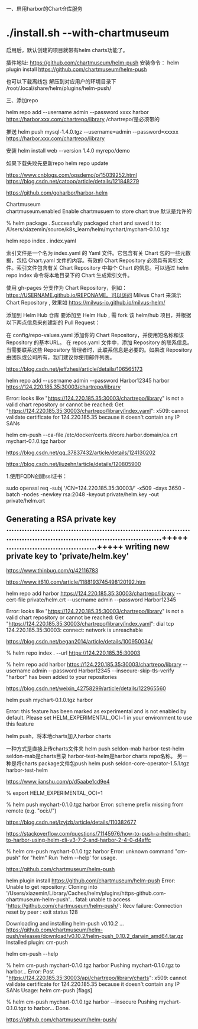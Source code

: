 一、启用harbor的Chart仓库服务

# ./install.sh --with-chartmuseum

启用后，默认创建的项目就带有helm charts功能了。

插件地址: https://github.com/chartmuseum/helm-push 
安装命令：
helm plugin install https://github.com/chartmuseum/helm-push

也可以下载离线包
解压到对应用户的环境目录下 /root/.local/share/helm/plugins/helm-push/

三、添加repo

helm repo add  --username admin --password xxxx  harbor https://harbor.xxx.com/chartrepo/library
/chartrepo/是必须带的

推送
helm push mysql-1.4.0.tgz --username=admin --password=xxxxx https://harbor.xxx.com/chartrepo/library


安装
helm install web --version 1.4.0 myrepo/demo

如果下载失败先更新repo
helm repo update

https://www.cnblogs.com/opsdemo/p/15039252.html
https://blog.csdn.net/catoop/article/details/121848279


https://github.com/goharbor/harbor-helm

Chartmuseum		
chartmuseum.enabled	Enable chartmusuem to store chart	true
默认是允许的


% helm package .
Successfully packaged chart and saved it to: /Users/xiazemin/source/k8s_learn/helm/mychart/mychart-0.1.0.tgz

helm repo index .
  index.yaml  

索引文件是一个名为 index.yaml 的 Yaml 文件。它包含有关 Chart 包的一些元数据，包括 Chart.yaml 文件的内容。有效的 Chart Repository 必须具有索引文件。索引文件包含有关 Chart Repository 中每个 Chart 的信息。可以通过 helm repo index 命令将本地目录下的 Chart 生成索引文件。


使用 gh-pages 分支作为 Chart Repository，例如：https://USERNAME.github.io/REPONAME。可以访问 Milvus Chart 来演示 Chart Repository , 效果如 https://milvus-io.github.io/milvus-helm/


添加到 Helm Hub 仓库
要添加至 Helm Hub , 需 fork 该 helm/hub 项目，并根据以下两点信息来创建新的 Pull Request：

在 config/repo-values.yaml 添加你的 Chart Repository，并使用短名称和该 Repository 的基本URL。
在 repos.yaml 文件中，添加 Repository 的联系信息。当需要联系这些 Repository 管理者时，此联系信息是必要的。如果改 Repository 由团队或公司所有，我们建议你使用邮件列表。

https://blog.csdn.net/jeffzhesi/article/details/106565173


helm repo add  --username admin --password Harbor12345 harbor https://124.220.185.35:30003/chartrepo/library

Error: looks like "https://124.220.185.35:30003/chartrepo/library" is not a valid chart repository or cannot be reached: Get "https://124.220.185.35:30003/chartrepo/library/index.yaml": x509: cannot validate certificate for 124.220.185.35 because it doesn't contain any IP SANs

helm cm-push --ca-file /etc/docker/certs.d/core.harbor.domain/ca.crt  mychart-0.1.0.tgz harbor

https://blog.csdn.net/qq_37837432/article/details/124130202


https://blog.csdn.net/liuzehn/article/details/120805900


1.使用FQDN创建ssl证书：

sudo openssl req -subj '/CN=124.220.185.35:30003/' -x509 -days 3650 -batch -nodes -newkey rsa:2048 -keyout private/helm.key -out private/helm.crt

Generating a RSA private key
...................................................................................................................................+++++
...................................+++++
writing new private key to 'private/helm.key'
-----


https://www.thinbug.com/q/42116783

https://www.it610.com/article/1188193745498120192.htm


helm repo add harbor https://124.220.185.35:30003/chartrepo/library --cert-file private/helm.crt  --username admin --password Harbor12345 

Error: looks like "https://124.220.185.35:30003/chartrepo/library" is not a valid chart repository or cannot be reached: Get "https://124.220.185.35:30003/chartrepo/library/index.yaml": dial tcp 124.220.185.35:30003: connect: network is unreachable

https://blog.csdn.net/began2014/article/details/100950034/

% helm repo index .  --url https://124.220.185.35:30003 

% helm repo add harbor https://124.220.185.35:30003/chartrepo/library --username admin --password Harbor12345 --insecure-skip-tls-verify 
"harbor" has been added to your repositories

https://blog.csdn.net/weixin_42758299/article/details/122965560


helm push mychart-0.1.0.tgz harbor

Error: this feature has been marked as experimental and is not enabled by default. Please set HELM_EXPERIMENTAL_OCI=1 in your environment to use this feature


helm push，将本地charts加入harbor charts

一种方式是直接上传charts文件夹
helm push seldon-mab harbor-test-helm
seldon-mab是charts目录
harbor-test-helm是harbor charts repo名称。
另一种是将charts package文件包push
helm push seldon-core-operator-1.5.1.tgz harbor-test-helm

https://www.jianshu.com/p/d5aabe1cd9e4


% export HELM_EXPERIMENTAL_OCI=1

% helm push mychart-0.1.0.tgz harbor
Error: scheme prefix missing from remote (e.g. "oci://")

https://blog.csdn.net/lzyjzb/article/details/110382677


https://stackoverflow.com/questions/71145976/how-to-push-a-helm-chart-to-harbor-using-helm-cli-v3-7-2-and-harbor-2-4-0-d4affc

% helm cm-push mychart-0.1.0.tgz harbor
Error: unknown command "cm-push" for "helm"
Run 'helm --help' for usage.


https://github.com/chartmuseum/helm-push

helm plugin install https://github.com/chartmuseum/helm-push
Error: Unable to get repository: Cloning into '/Users/xiazemin/Library/Caches/helm/plugins/https-github.com-chartmuseum-helm-push'...
fatal: unable to access 'https://github.com/chartmuseum/helm-push/': Recv failure: Connection reset by peer
: exit status 128

Downloading and installing helm-push v0.10.2 ...
https://github.com/chartmuseum/helm-push/releases/download/v0.10.2/helm-push_0.10.2_darwin_amd64.tar.gz
Installed plugin: cm-push

helm cm-push --help


% helm cm-push mychart-0.1.0.tgz harbor
Pushing mychart-0.1.0.tgz to harbor...
Error: Post "https://124.220.185.35:30003/api/chartrepo/library/charts": x509: cannot validate certificate for 124.220.185.35 because it doesn't contain any IP SANs
Usage:
  helm cm-push [flags]

% helm cm-push mychart-0.1.0.tgz harbor  --insecure
Pushing mychart-0.1.0.tgz to harbor...
Done.

https://github.com/chartmuseum/helm-push/
